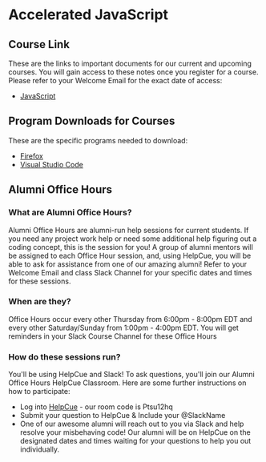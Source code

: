 # Accelerated JavaScript

## Course Link
These are the links to important documents for our current and upcoming courses. You will gain access to these notes once you register for a course. Please refer to your Welcome Email for the exact date of access:

- [JavaScript](https://github.com/HackerYou/con-ed-javascript)

## Program Downloads for Courses

These are the specific programs needed to download:

- [Firefox](https://www.mozilla.org/en-CA/firefox/new/)
- [Visual Studio Code](https://code.visualstudio.com/download)

## Alumni Office Hours

### What are Alumni Office Hours?
Alumni Office Hours are alumni-run help sessions for current students. If you need any project work help or need some additional help figuring out a coding concept, this is the session for you! A group of alumni mentors will be assigned to each Office Hour session, and, using HelpCue, you will be able to ask for assistance from one of our amazing alumni! Refer to your Welcome Email and class Slack Channel for your specific dates and times for these sessions.

### When are they?
Office Hours occur every other Thursday from 6:00pm - 8:00pm EDT and every other Saturday/Sunday from 1:00pm - 4:00pm EDT. You will get reminders in your Slack Course Channel for these Office Hours

### How do these sessions run?
You'll be using HelpCue and Slack! To ask questions, you'll join our Alumni Office Hours HelpCue Classroom. Here are some further instructions on how to participate:
- Log into [HelpCue](https://www.helpcue.com/) - our room code is Ptsu12hq
- Submit your question to HelpCue & Include your @SlackName
- One of our awesome alumni will reach out to you via Slack and help resolve your misbehaving code! Our alumni will be on HelpCue on the designated dates and times waiting for your questions to help you out individually. 
